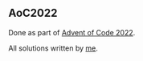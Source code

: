 AoC2022
---

Done as part of [Advent of Code 2022](https://adventofcode.com/2022/about).

All solutions written by [me](https://github.com/Uxinnn).
